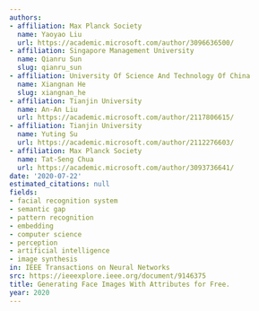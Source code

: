```yaml
---
authors:
- affiliation: Max Planck Society
  name: Yaoyao Liu
  url: https://academic.microsoft.com/author/3096636500/
- affiliation: Singapore Management University
  name: Qianru Sun
  slug: qianru_sun
- affiliation: University Of Science And Technology Of China
  name: Xiangnan He
  slug: xiangnan_he
- affiliation: Tianjin University
  name: An-An Liu
  url: https://academic.microsoft.com/author/2117806615/
- affiliation: Tianjin University
  name: Yuting Su
  url: https://academic.microsoft.com/author/2112276603/
- affiliation: Max Planck Society
  name: Tat-Seng Chua
  url: https://academic.microsoft.com/author/3093736641/
date: '2020-07-22'
estimated_citations: null
fields:
- facial recognition system
- semantic gap
- pattern recognition
- embedding
- computer science
- perception
- artificial intelligence
- image synthesis
in: IEEE Transactions on Neural Networks
src: https://ieeexplore.ieee.org/document/9146375
title: Generating Face Images With Attributes for Free.
year: 2020
---
```

